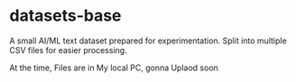 # datasets-base
A small AI/ML text dataset prepared for experimentation.   Split into multiple CSV files  for easier processing.

At the time, Files are in My local PC, gonna Uplaod soon
